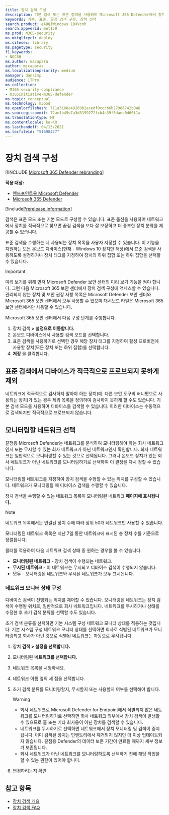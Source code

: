 ```yaml
---
title: 장치 검색 구성
description: 기본 검색 또는 표준 검색을 사용하여 Microsoft 365 Defender에서 장치 검색을 구성하는 방법에 대해 자세히 알아보기
keywords: 기본, 표준, 끝점 검색 구성, 장치 검색
search.product: eADQiWindows 10XVcnh
search.appverid: met150
ms.prod: m365-security
ms.mktglfcycl: deploy
ms.sitesec: library
ms.pagetype: security
f1.keywords:
- NOCSH
ms.author: macapara
author: mjcaparas
ms.localizationpriority: medium
manager: dansimp
audience: ITPro
ms.collection:
- M365-security-compliance
- m365initiative-m365-defender
ms.topic: conceptual
ms.technology: m365d
ms.openlocfilehash: 711a3188c49269b2ecedf0cccb6b27986742b048
ms.sourcegitcommit: 72ae1b49e7a3d3199272fcb4c39f5daec0d66f1a
ms.translationtype: MT
ms.contentlocale: ko-KR
ms.lasthandoff: 04/13/2021
ms.locfileid: "51698477"
---
```

# <a name="configure-device-discovery"></a>장치 검색 구성

[!INCLUDE [Microsoft 365 Defender rebranding](../../includes/microsoft-defender.md)]

**적용 대상:**
- [엔드포인트용 Microsoft Defender](https://go.microsoft.com/fwlink/p/?linkid=2146631) 
- [Microsoft 365 Defender](https://go.microsoft.com/fwlink/?linkid=2118804)


[!include[Prerelease information](../../includes/prerelease.md)]

검색은 표준 모드 또는 기본 모드로 구성할 수 있습니다. 표준 옵션을 사용하여 네트워크에서 장치를 적극적으로 찾으면 끝점 검색을 보다 잘 보장하고 더 풍부한 장치 분류를 제공할 수 있습니다. 

표준 검색을 수행하는 데 사용되는 장치 목록을 사용자 지정할 수 있습니다. 이 기능을 지원하는 모든 온보드 디바이스(현재 - Windows 10 장치만 해당)에서 표준 검색을 사용하도록 설정하거나 장치 태그를 지정하여 장치의 하위 집합 또는 하위 집합을 선택할 수 있습니다. 


> [!IMPORTANT]
> 미리 보기를 위해 먼저 Microsoft Defender 보안 센터의 미리 보기 기능을 켜야 합니다.
> 그런 다음 Microsoft 365 보안 센터에서 장치 검색 구성에 액세스할 수 있습니다. 관리되지 않는 장치 및 보안 권장 사항 목록은 Microsoft Defender 보안 센터와 Microsoft 365 보안 센터에서 모두 사용할 수 있으며 대시보드 타일은 Microsoft 365 보안 센터에서만 사용할 수 있습니다.


Microsoft 365 보안 센터에서 다음 구성 단계를 수행합니다.

1.  장치 검색 **> 설정으로 이동합니다.**
2.  온보드 디바이스에서 사용할 검색 모드를 선택합니다. 
3.  표준 검색을 사용하기로 선택한 경우 해당 장치 태그를 지정하여 활성 프로비전에 사용할 장치(모든 장치 또는 하위 집합)를 선택합니다.
4. **저장** 을 클릭합니다.


## <a name="exclude-devices-from-being-actively-probed-in-standard-discovery"></a>표준 검색에서 디바이스가 적극적으로 프로브되지 못하게 제외
네트워크에 적극적으로 검사하지 말아야 하는 장치(예: 다른 보안 도구의 허니팟으로 사용되는 장치)가 있는 경우 제외 목록을 정의하여 검사하지 못하게 할 수도 있습니다. 기본 검색 모드를 사용하여 디바이스를 검색할 수 있습니다. 이러한 디바이스는 수동적으로 검색되지만 적극적으로 프로브되지 않습니다. 

## <a name="select-networks-to-monitor"></a>모니터링할 네트워크 선택
 끝점용 Microsoft Defender는 네트워크를 분석하여 모니터링해야 하는 회사 네트워크인지 또는 무시할 수 있는 회사 네트워크가 아닌 네트워크인지 확인합니다. 회사 네트워크는 일반적으로 모니터링할 수 있는 것으로 선택됩니다. 그러나 온보드 장치가 있는 회사 네트워크가 아닌 네트워크를 모니터링하기로 선택하여 이 결정을 다시 정할 수 있습니다. 

모니터링할 네트워크를 지정하여 장치 검색을 수행할 수 있는 위치를 구성할 수 있습니다. 네트워크가 모니터링될 때 디바이스 검색을 수행할 수 있습니다. 

장치 검색을 수행할 수 있는 네트워크 목록이 모니터링된 네트워크 **페이지에 표시됩니다.** 


>[!NOTE]
> 네트워크 목록에서는 연결된 장치 수에 따라 상위 50개 네트워크만 사용할 수 있습니다. 


모니터링된 네트워크 목록은 지난 7일 동안 네트워크에 표시된 총 장치 수를 기준으로 정렬됩니다.


필터를 적용하여 다음 네트워크 검색 상태 중 원하는 경우를 볼 수 있습니다.

- **모니터링된 네트워크** - 장치 검색이 수행되는 네트워크.
- **무시된 네트워크** - 이 네트워크는 무시되고 디바이스 검색이 수행되지 않습니다.
- **모두** - 모니터링된 네트워크와 무시된 네트워크가 모두 표시됩니다. 


### <a name="configure-the-network-monitor-state"></a>네트워크 모니터 상태 구성
디바이스 검색이 진행되는 위치를 제어할 수 있습니다. 모니터링된 네트워크는 장치 검색이 수행될 위치로, 일반적으로 회사 네트워크입니다. 네트워크를 무시하거나 상태를 수정한 후 초기 검색 분류를 선택할 수도 있습니다. 

초기 검색 분류를 선택하면 기본 시스템 구성 네트워크 모니터 상태를 적용하는 것입니다. 기본 시스템 구성 네트워크 모니터 상태를 선택하면 회사로 식별된 네트워크가 모니터링되고 회사가 아닌 것으로 식별된 네트워크는 자동으로 무시됩니다.
 
1. 장치 **검색 > 설정을 선택합니다.**
2. 모니터링된 **네트워크를 선택합니다.** 
3. 네트워크 목록을 시청하세요. 
4. 네트워크 이름 옆의 세 점을 선택합니다. 
5. 초기 검색 분류를 모니터링할지, 무시할지 또는 사용할지 여부를 선택해야 합니다. 
    
    > [!WARNING]
    >- 회사 네트워크로 Microsoft Defender for Endpoint에서 식별되지 않은 네트워크를 모니터링하기로 선택하면 회사 네트워크 외부에서 장치 검색이 발생할 수 있으므로 홈 또는 기타 회사용이 아닌 장치를 검색할 수 있습니다. 
    > - 네트워크를 무시하기로 선택하면 네트워크에서 장치 모니터링 및 검색이 중지됩니다. 이미 검색된 장치는 인벤토리에서 제거되지 않지만 더 이상 업데이트되지 않습니다. 끝점용 Defender의 데이터 보존 기간이 만료될 때까지 세부 정보가 보존됩니다.
    > - 회사 네트워크가 아닌 네트워크를 모니터링하도록 선택하기 전에 해당 작업을 할 수 있는 권한이 있어야 합니다. <br>


6. 변경하려는지 확인 




## <a name="see-also"></a>참고 항목
- [장치 검색 개요](device-discovery.md)
- [장치 검색 FAQ](device-discovery-faq.md)
